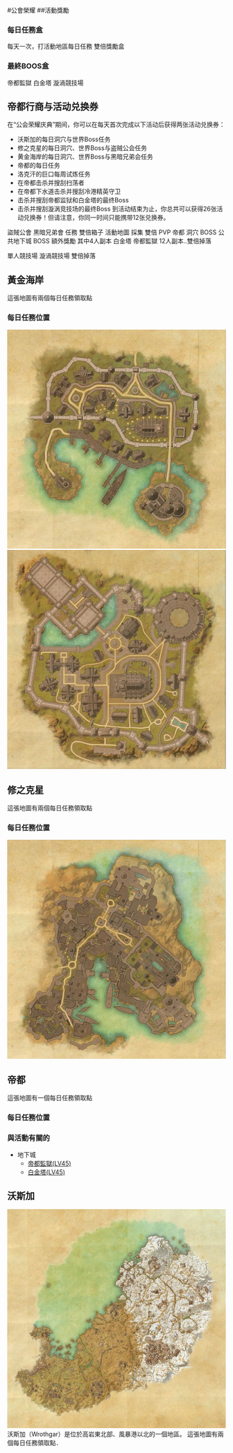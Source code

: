 #公會榮耀
##活動獎勵
### 每日任務盒
每天一次，打活動地區每日任務 雙倍獎勵盒
### 最終BOOS盒
帝都監獄 白金塔 漩渦競技場
## 帝都行商与活动兑换券
在“公会荣耀庆典”期间，你可以在每天首次完成以下活动后获得两张活动兑换券：
- 沃斯加的每日洞穴与世界Boss任务
- 修之克星的每日洞穴、世界Boss与盗贼公会任务
- 黄金海岸的每日洞穴、世界Boss与黑暗兄弟会任务
- 帝都的每日任务
- 洛克汗的巨口每周试炼任务
- 在帝都击杀并搜刮扫荡者
- 在帝都下水道击杀并搜刮冷港精英守卫
- 击杀并搜刮帝都监狱和白金塔的最终Boss
- 击杀并搜刮漩涡竞技场的最终Boss
到活动结束为止，你总共可以获得26张活动兑换券！但请注意，你同一时间只能携带12张兑换券。


盜賊公會 黑暗兄弟會 任務 雙倍箱子
活動地圖 採集 雙倍
PVP 帝都 洞穴 BOSS 公共地下城 BOSS  額外獎勵
其中4人副本 白金塔 帝都監獄 12人副本..雙倍掉落

單人競技場 漩渦競技場 雙倍掉落
## 黃金海岸
這張地圖有兩個每日任務領取點
### 每日任務位置
![image](images/Activities01.jpg)
![image](images/Activities02.jpg)

## 修之克星
這張地圖有兩個每日任務領取點
### 每日任務位置
![image](images/Activities03.jpg)

## 帝都 
這張地圖有一個每日任務領取點
### 每日任務位置

### 與活動有關的
- 地下城
  - [帝都監獄(LV45)](ICP.md)
  - [白金塔(LV45)](WGT.md)

## 沃斯加
![image](images/Activities04.jpg)
沃斯加（Wrothgar）是位於高岩東北部、風暴港以北的一個地區。
這張地圖有兩個每日任務領取點．

